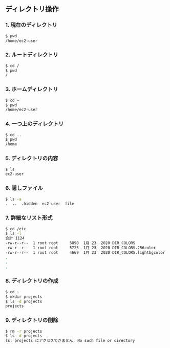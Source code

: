 ## ディレクトリ操作

### 1. 現在のディレクトリ
```bash
$ pwd
/home/ec2-user
```
### 2. ルートディレクトリ
```bash
$ cd /
$ pwd
/
```
### 3. ホームディレクトリ
```bash
$ cd ~
$ pwd
/home/ec2-user
```
### 4. 一つ上のディレクトリ
```bash
$ cd ..
$ pwd
/home
```
### 5. ディレクトリの内容
```bash
$ ls
ec2-user
```
### 6. 隠しファイル
```bash
$ ls -a
.  ..  .hidden  ec2-user  file
```
### 7. 詳細なリスト形式
```bash
$ cd /etc
$ ls -l
合計 1124
-rw-r--r--  1 root root     5090  1月 23  2020 DIR_COLORS
-rw-r--r--  1 root root     5725  1月 23  2020 DIR_COLORS.256color
-rw-r--r--  1 root root     4669  1月 23  2020 DIR_COLORS.lightbgcolor
.
.
.
```

### 8. ディレクトリの作成
```bash
$ cd ~
$ mkdir projects
$ ls -d projects
projects
```

### 9. ディレクトリの削除
```bash
$ rm -r projects
$ ls -d projects
ls: projects にアクセスできません: No such file or directory
```
